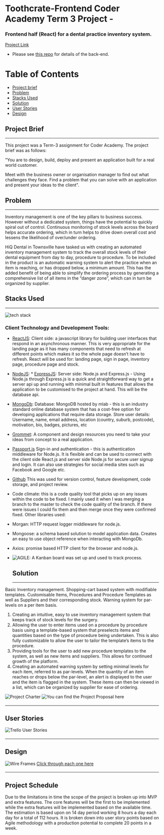 # Toothcrate-Frontend Coder Academy Term 3 Project -

### Frontend half (React) for a dental practice inventory system.

[Project Link](http://toothcrate.netlify.com)

* Please see [this repo](https://github.com/FilipMaslovaric/Toothcrate-backend)
  for details of the back-end.

# Table of Contents

* [Project brief](#project-brief)
* [Problem](#client-problem)
* [Stacks Used](#stacks-used)
* [Solution](#solution)
* [User Stories](#user-stories)
* [Design](#wireframes)
  ####

## Project Brief

---

This project was a Term-3 assignment for Coder Academy. The project brief was as
follows:

"You are to design, build, deploy and present an application built for a real
world customer.

Meet with the business owner or organisation manager to find out what challenges
they face. Find a problem that you can solve with an application and present
your ideas to the client".

####

## Problem

---

Inventory management is one of the key pillars to business success. However
without a dedicated system, things have the potential to quickly spiral out of
control. Continuous monitoring of stock levels across the board helps accurate
ordering, which in turn helps to drive down overall cost and lessens the
likelihood of over/under ordering.

HiQ Dental in Townsville have tasked us with creating an automated inventory
management system to track the overall stock levels of their dental equipment
from day to day, procedure to procedure. To be included in the product is an
automatic warning system to alert the practice when an item is reaching, or has
dropped below, a minimum amount. This has the added benefit of being able to
simplify the ordering process by generating a comprehensive list of all items in
the “danger zone”, which can in turn be organized by supplier.

####

## Stacks Used

---

![tech stack](./documentation/node_mongo.png)

### Client Technology and Development Tools:

* [ReactJS](https://facebook.github.io/react/): Client side: a javascript
  library for building user interfaces that respond in an asynchronous manner.
  This is very appropriate for the landing page as it has many components that
  need to refresh at different points which makes it so the whole page doesn’t
  have to refresh. React will be used for: landing page, sign in page, inventory
  page, procedure page and stock.

* [NodeJS](https://nodejs.org/en/): \* [ExpressJS](https://expressjs.com/):
  Server side: Node.js and Express.js - Using Node.js through Express.js is a
  quick and straightforward way to get a server api up and running with minimal
  built in features that allows the application to be customised to the project
  at hand. This will be the database api.

* [MongoDb](https://www.mongodb.com/): Database: MongoDB hosted by mlab - this
  is an industry standard online database system that has a cost-free option for
  developing applications that require data storage. Store user details:
  Username, name, email address, location (country, suburb, postcode),
  motivation, bio, badges, pictures, etc

* [Grommet](http://grommet.io): A component and design resources you need to
  take your ideas from concept to a real application.

* [Passport.js](http://www.passportjs.org/) Sign-in and authentication - this is
  authentication middleware for Node.js. It is flexible and can be used to
  connect with the client side React.js and server side Node.js for secure user
  signup and login. It can also use strategies for social media sites such as
  Facebook and Google etc.

* [Github](https://github.com/) This was used for version control, feature
  development, code storage, and project review.

- Code climate: this is a code quality tool that picks up on any issues within
  the code to be fixed. I mainly used it when I was merging a branch to the
  master to check the code quality of the branch. If there were issues I could
  fix them and then merge once they were confirmed fixed. Other libraries used:
- Morgan: HTTP request logger middleware for node.js.
- Mongoose: a schema based solution to model application data. Creates an easy
  to use object reference when interacting with MongoDb.
- Axios: promise based HTTP client for the browser and node.js.
- ![AGILE: A Kanban board was set up and used to track process.](./documentation/kanban.JPG)

  ####

  ## Solution

  ***

Basic Inventory management. Shopping-cart based system with modifiable
templates. Customisable Items, Procedures and Procedure Templates as well as
Suppliers and their corresponding stock. Warning system for par-levels on a per
item basis.

1. Creating an intuitive, easy to use inventory management system that keeps
   track of stock levels for the surgery.
2. Allowing the user to enter items used on a procedure by procedure basis using
   a template-based system that preselects items and quantities based on the
   type of procedure being undertaken. This is also fully customizable to allow
   the user to tailor the template’s items to the procedure.
3. Providing tools for the user to add new procedure templates to the system, as
   well as new items and suppliers. This allows for continued growth of the
   platform.
4. Creating an automated warning system by setting minimal levels for each item,
   referred to as par-levels. When the quantity of an item reaches or drops
   below the par-level, an alert is displayed to the user and the item is
   flagged in the system. These items can then be viewed in a list, which can be
   organized by supplier for ease of ordering.

![Project Charter](./documentation/projectCharter.png)
![You can find the Project Proposal here](https://docs.google.com/document/d/1pdoN4UE5g30YLsrNOMslnSK6HuheVS5Hx_v3YwlpPKY/edit?usp=sharing)

####

---

## User Stories

![Trello User Stories](./documentation/userStories.png)

####

---

## Design

![Wire Frames](./documentation/wireFrames.png)
[Click through each one here](https://www.figma.com/proto/fvrA6xFB2o54G53IxiYeYahw/Toothcrate?scaling=contain&redirected=1&node-id=4%3A3)

####

---

## Project Schedule

Due to the limitations in time the scope of the project is broken up into MVP
and extra features. The core features will be the first to be implemented while
the extra features will be implemented based on the available time. The
estimation is based upon on 14 day period working 8 hours a day each day for a
total of 112 hours. It is broken down into user story points based on Agile
methodology with a production potential to complete 20 points in a week.
